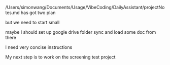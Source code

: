 /Users/simonwang/Documents/Usage/VibeCoding/DailyAssistant/projectNotes.md has got two plan 

but we need to start small 

maybe I should set up google drive folder sync and load some doc from there 

I need very concise instructions 

My next step is to work on the screening test project
